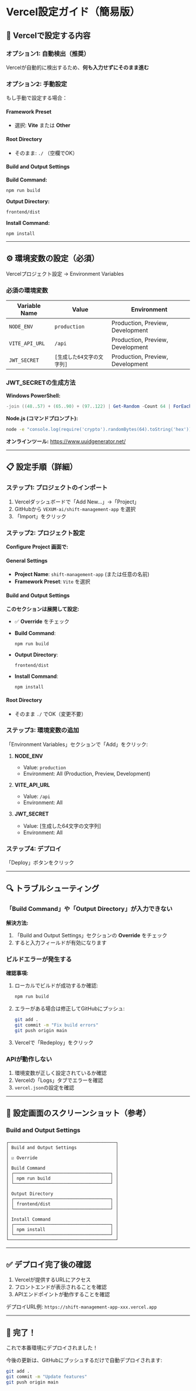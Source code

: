 # Vercel設定ガイド（簡易版）

## 🎯 Vercelで設定する内容

### オプション1: 自動検出（推奨）

Vercelが自動的に検出するため、**何も入力せずにそのまま進む**

### オプション2: 手動設定

もし手動で設定する場合：

#### Framework Preset
- 選択: **Vite** または **Other**

#### Root Directory
- そのまま: `./` （空欄でOK）

#### Build and Output Settings

**Build Command:**
```
npm run build
```

**Output Directory:**
```
frontend/dist
```

**Install Command:**
```
npm install
```

---

## ⚙️ 環境変数の設定（必須）

Vercelプロジェクト設定 → Environment Variables

### 必須の環境変数

| Variable Name | Value | Environment |
|--------------|-------|-------------|
| `NODE_ENV` | `production` | Production, Preview, Development |
| `VITE_API_URL` | `/api` | Production, Preview, Development |
| `JWT_SECRET` | `[生成した64文字の文字列]` | Production, Preview, Development |

### JWT_SECRETの生成方法

**Windows PowerShell:**
```powershell
-join ((48..57) + (65..90) + (97..122) | Get-Random -Count 64 | ForEach-Object {[char]$_})
```

**Node.js (コマンドプロンプト):**
```bash
node -e "console.log(require('crypto').randomBytes(64).toString('hex'))"
```

**オンラインツール:**
https://www.uuidgenerator.net/

---

## 📋 設定手順（詳細）

### ステップ1: プロジェクトのインポート

1. Vercelダッシュボードで「Add New...」→「Project」
2. GitHubから `VEXUM-ai/shift-management-app` を選択
3. 「Import」をクリック

### ステップ2: プロジェクト設定

**Configure Project 画面で:**

#### General Settings
- **Project Name**: `shift-management-app` (または任意の名前)
- **Framework Preset**: `Vite` を選択

#### Build and Output Settings

**このセクションは展開して設定:**

- ✅ **Override** をチェック

- **Build Command**:
  ```
  npm run build
  ```

- **Output Directory**:
  ```
  frontend/dist
  ```

- **Install Command**:
  ```
  npm install
  ```

#### Root Directory
- そのまま `./` でOK（変更不要）

### ステップ3: 環境変数の追加

「Environment Variables」セクションで「Add」をクリック:

1. **NODE_ENV**
   - Value: `production`
   - Environment: All (Production, Preview, Development)

2. **VITE_API_URL**
   - Value: `/api`
   - Environment: All

3. **JWT_SECRET**
   - Value: [生成した64文字の文字列]
   - Environment: All

### ステップ4: デプロイ

「Deploy」ボタンをクリック

---

## 🔍 トラブルシューティング

### 「Build Command」や「Output Directory」が入力できない

**解決方法:**

1. 「Build and Output Settings」セクションの **Override** をチェック
2. すると入力フィールドが有効になります

### ビルドエラーが発生する

**確認事項:**

1. ローカルでビルドが成功するか確認:
   ```bash
   npm run build
   ```

2. エラーがある場合は修正してGitHubにプッシュ:
   ```bash
   git add .
   git commit -m "Fix build errors"
   git push origin main
   ```

3. Vercelで「Redeploy」をクリック

### APIが動作しない

1. 環境変数が正しく設定されているか確認
2. Vercelの「Logs」タブでエラーを確認
3. `vercel.json`の設定を確認

---

## 📸 設定画面のスクリーンショット（参考）

### Build and Output Settings

```
┌─────────────────────────────────────────┐
│ Build and Output Settings               │
│                                         │
│ ☑ Override                              │
│                                         │
│ Build Command                           │
│ ┌─────────────────────────────────────┐ │
│ │ npm run build                       │ │
│ └─────────────────────────────────────┘ │
│                                         │
│ Output Directory                        │
│ ┌─────────────────────────────────────┐ │
│ │ frontend/dist                       │ │
│ └─────────────────────────────────────┘ │
│                                         │
│ Install Command                         │
│ ┌─────────────────────────────────────┐ │
│ │ npm install                         │ │
│ └─────────────────────────────────────┘ │
└─────────────────────────────────────────┘
```

---

## ✅ デプロイ完了後の確認

1. Vercelが提供するURLにアクセス
2. フロントエンドが表示されることを確認
3. APIエンドポイントが動作することを確認

デプロイURL例: `https://shift-management-app-xxx.vercel.app`

---

## 🎉 完了！

これで本番環境にデプロイされました！

今後の更新は、GitHubにプッシュするだけで自動デプロイされます:

```bash
git add .
git commit -m "Update features"
git push origin main
```

